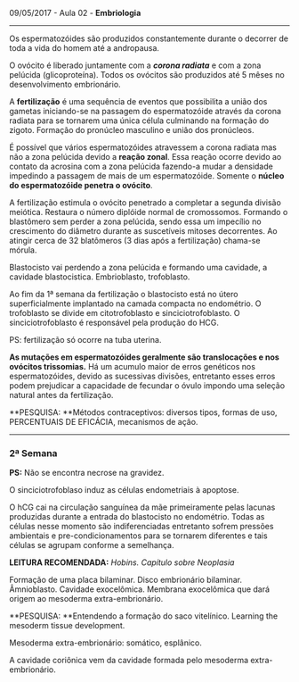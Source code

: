 09/05/2017 - Aula 02 - **Embriologia**

---

Os espermatozóides são produzidos constantemente durante o decorrer de toda a vida do homem até a andropausa.

O ovócito é liberado juntamente com a _**corona radiata**_ e com a zona pelúcida \(glicoproteína\). Todos os ovócitos são produzidos até 5 mêses no desenvolvimento embrionário.

A **fertilização** é uma sequência de eventos que possibilita a união dos gametas iniciando-se na passagem do espermatozóide através da corona radiata para se tornarem uma única célula culminando na formação do zigoto. Formação do pronúcleo masculino e união dos pronúcleos.

É possível que vários espermatozóides atravessem a corona radiata mas não a zona pelúcida devido a **reação zonal**. Essa reação ocorre devido ao contato da acrosina com a zona pelúcida fazendo-a mudar a densidade impedindo a passagem de mais de um espermatozóide. Somente o **núcleo do espermatozóide penetra o ovócito**.

A fertilização estimula o ovócito penetrado a completar a segunda divisão meiótica. Restaura o número diplóide normal de cromossomos. Formando o blastômero sem perder a zona pelúcida, sendo essa um impecílio no crescimento do diâmetro durante as suscetíveis mitoses decorrentes. Ao atingir cerca de 32 blatômeros \(3 dias após a fertilização\) chama-se mórula.

Blastocisto vai perdendo a zona pelúcida e formando uma cavidade, a cavidade blastocistica. Embrioblasto, trofoblasto.

Ao fim da 1ª semana da fertilização o blastocisto está no útero superficialmente implantado na camada compacta no endométrio. O trofoblasto se divide em citotrofoblasto e sinciciotrofoblasto. O sinciciotrofoblasto é responsável pela produção do HCG.

PS: fertilização só ocorre na tuba uterina.

**As mutações em espermatozóides geralmente são translocações e nos ovócitos trissomias.** Há um acumulo maior de erros genéticos nos espermatozóides, devido as sucessivas divisões, entretanto esses erros podem prejudicar a capacidade de fecundar o óvulo impondo uma seleção natural antes da fertilização.

**PESQUISA: **Métodos contraceptivos: diversos tipos, formas de uso, PERCENTUAIS DE EFICÁCIA, mecanismos de ação.

---

### 2ª Semana

**PS:** Não se encontra necrose na gravidez.

O sinciciotrofoblaso induz as células endometriais à apoptose.

O hCG cai na circulação sanguínea da mãe primeiramente pelas lacunas produzidas durante a entrada do blastocisto no endométrio. Todas as células nesse momento são indiferenciadas entretanto sofrem pressões ambientais e pre-condicionamentos para se tornarem diferentes e tais células se agrupam conforme a semelhança.

**LEITURA RECOMENDADA:** _Hobins. Capítulo sobre Neoplasia_

Formação de uma placa bilaminar. Disco embrionário bilaminar. Âmnioblasto. Cavidade exocelômica. Membrana exocelômica que dará origem ao mesoderma extra-embrionário.

**PESQUISA: **Entendendo a formação do saco vitelínico. Learning the mesoderm tissue development.

Mesoderma extra-embrionário: somático, esplânico.

A cavidade coriônica vem da cavidade formada pelo mesoderma extra-embrionário.


